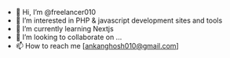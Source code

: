 - 👋 Hi, I’m @freelancer010
- 👀 I’m interested in PHP & javascript development sites and tools
- 🌱 I’m currently learning Nextjs
- 💞️ I’m looking to collaborate on ...
- 📫 How to reach me [ankanghosh010@gmail.com]

<!---
freelancer010/freelancer010 is a ✨ special ✨ repository because its `README.md` (this file) appears on your GitHub profile.
You can click the Preview link to take a look at your changes.
--->

